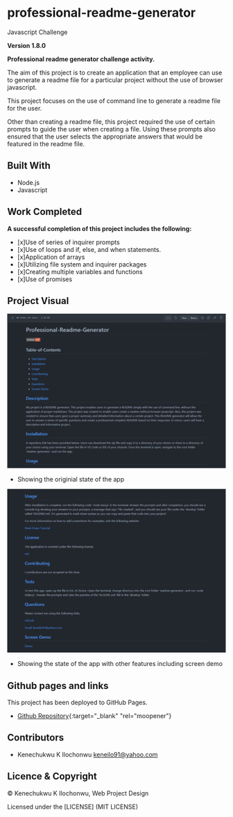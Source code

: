 # professional-readme-generator
Javascript Challenge

**Version 1.8.0**

**Professional readme generator challenge activity.**

The aim of this project is to create an application that an employee can use to generate a readme file for a particular project without the use of browser javascript.

This project focuses on the use of command line to generate a readme file for the user.

Other than creating a readme file, this project required the use of certain prompts to guide the user when creating a file. Using these prompts also ensured that the user selects the appropriate answers that would be featured in the readme file.


## Built With

- Node.js
- Javascript


## Work Completed

**A successful completion of this project includes the following:**

- [x]Use of series of inquirer prompts
- [x]Use of loops and if, else, and when statements.
- [x]Application of arrays
- [x]Utilizing file system and inquirer packages
- [x]Creating multiple variables and functions
- [x]Use of promises


## Project Visual

![Project-Picture](./images/passgen1.png)
- Showing the originial state of the app

![Project-Picture](./images/passgen2.png)
- Showing the state of the app with other features including screen demo


## Github pages and links

This project has been deployed to GitHub Pages. 

- [Github Repository](https://github.com/kenesei91/readme-generator){:target="_blank" "rel="moopener"}


## Contributors

- Kenechukwu K Ilochonwu <keneilo91@yahoo.com>


## Licence & Copyright


© Kenechukwu K Ilochonwu, Web Project Design


Licensed under the [LICENSE] (MIT LICENSE)
